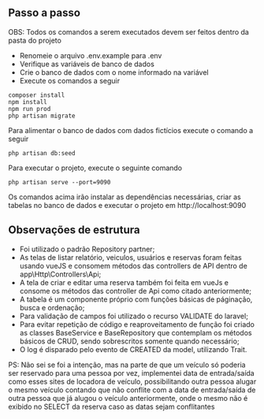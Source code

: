 ## Passo a passo
OBS: Todos os comandos a serem executados devem ser feitos dentro da pasta do projeto

- Renomeie o arquivo .env.example para .env
- Verifique as variáveis de banco de dados
- Crie o banco de dados com o nome informado na variável
- Execute os comandos a seguir
```
composer install
npm install
npm run prod
php artisan migrate
```


Para alimentar o banco de dados com dados fictícios execute o comando a seguir
```
php artisan db:seed
```

Para executar o projeto, execute o seguinte comando
```
php artisan serve --port=9090
```
Os comandos acima irão instalar as dependências necessárias, criar as tabelas no banco de dados e executar o projeto em http://localhost:9090


## Observações de estrutura
- Foi utilizado o padrão Repository partner;
- As telas de listar relatório, veiculos, usuários e reservas foram feitas usando vueJS e consomem métodos das controllers de API dentro de app\Http\Controllers\Api;
- A tela de criar e editar uma reserva também foi feita em vueJs e consome os métodos das controller de Api como citado anteriormente;
- A tabela é um componente próprio com funções básicas de páginação, busca e ordenação;
- Para validação de campos foi utilizado o recurso VALIDATE do laravel;
- Para evitar repetição de código e reaproveitamento de função foi criado as classes BaseService e BaseRepository que contemplam os métodos básicos de CRUD, sendo sobrescritos somente quando necessário;
- O log é disparado pelo evento de CREATED da model, utilizando Trait.

PS: Não sei se foi a intenção, mas na parte de que um veículo só poderia ser reservado para uma pessoa por vez, implementei data de entrada/saída como esses sites de locadora de veículo, possibilitando outra pessoa alugar o mesmo veículo contando que não conflite com a data de entrada/saída de outra pessoa que já alugou o veículo anteriormente, onde o mesmo não é exibido no SELECT da reserva caso as datas sejam conflitantes
